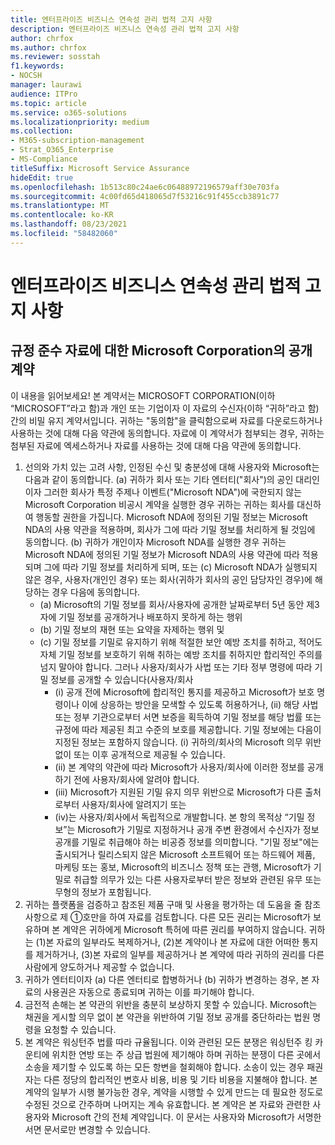 ```yaml
---
title: 엔터프라이즈 비즈니스 연속성 관리 법적 고지 사항
description: 엔터프라이즈 비즈니스 연속성 관리 법적 고지 사항
author: chrfox
ms.author: chrfox
ms.reviewer: sosstah
f1.keywords:
- NOCSH
manager: laurawi
audience: ITPro
ms.topic: article
ms.service: o365-solutions
ms.localizationpriority: medium
ms.collection:
- M365-subscription-management
- Strat_O365_Enterprise
- MS-Compliance
titleSuffix: Microsoft Service Assurance
hideEdit: true
ms.openlocfilehash: 1b513c80c24ae6c06488972196579aff30e703fa
ms.sourcegitcommit: 4c00fd65d418065d7f53216c91f455ccb3891c77
ms.translationtype: MT
ms.contentlocale: ko-KR
ms.lasthandoff: 08/23/2021
ms.locfileid: "58482060"
---
```

# <a name="enterprise-business-continuity-management-legal-disclaimer"></a>엔터프라이즈 비즈니스 연속성 관리 법적 고지 사항

## <a name="microsoft-corporation-non-disclosure-agreement-for-compliance-materials"></a>규정 준수 자료에 대한 Microsoft Corporation의 공개 계약

이 내용을 읽어보세요! 본 계약서는 MICROSOFT CORPORATION(이하 “MICROSOFT”라고 함)과 개인 또는 기업이자 이 자료의 수신자(이하 “귀하”라고 함) 간의 비밀 유지 계약서입니다. 귀하는 "동의함"을 클릭함으로써 자료를 다운로드하거나 사용하는 것에 대해 다음 약관에 동의합니다. 자료에 이 계약서가 첨부되는 경우, 귀하는 첨부된 자료에 엑세스하거나 자료를 사용하는 것에 대해 다음 약관에 동의합니다.

1. 선의와 가치 있는 고려 사항, 인정된 수신 및 충분성에 대해 사용자와 Microsoft는 다음과 같이 동의합니다. (a) 귀하가 회사 또는 기타 엔터티("회사")의 공인 대리인이자 그러한 회사가 특정 주제나 이벤트("Microsoft NDA")에 국한되지 않는 Microsoft Corporation 비공시 계약을 실행한 경우  귀하는 귀하는 회사를 대신하여 행동할 권한을 가집니다. Microsoft NDA에 정의된 기밀 정보는 Microsoft NDA의 사용 약관을 적용하며, 회사가 그에 따라 기밀 정보를 처리하게 될 것임에 동의합니다. (b) 귀하가 개인이자 Microsoft NDA를 실행한 경우 귀하는 Microsoft NDA에 정의된 기밀 정보가 Microsoft NDA의 사용 약관에 따라 적용되며 그에 따라 기밀 정보를 처리하게 되며, 또는 (c) Microsoft NDA가 실행되지 않은 경우, 사용자(개인인 경우) 또는 회사(귀하가 회사의 공인 담당자인 경우)에 해당하는 경우 다음에 동의합니다. 
    - (a) Microsoft의 기밀 정보를 회사/사용자에 공개한 날짜로부터 5년 동안 제3자에 기밀 정보를 공개하거나 배포하지 못하게 하는 행위 
    - (b) 기밀 정보의 재현 또는 요약을 자제하는 행위 및 
    - (c) 기밀 정보를 기밀로 유지하기 위해 적절한 보안 예방 조치를 취하고, 적어도 자체 기밀 정보를 보호하기 위해 취하는 예방 조치를 취하지만 합리적인 주의를 넘지 말아야 합니다. 그러나 사용자/회사가 사법 또는 기타 정부 명령에 따라 기밀 정보를 공개할 수 있습니다(사용자/회사 
        - (i) 공개 전에 Microsoft에 합리적인 통지를 제공하고 Microsoft가 보호 명령이나 이에 상응하는 방안을 모색할 수 있도록 허용하거나, (ii) 해당 사법 또는 정부 기관으로부터 서면 보증을 획득하여 기밀 정보를 해당 법률 또는 규정에 따라 제공된 최고 수준의 보호를 제공합니다. 기밀 정보에는 다음이 지정된 정보는 포함하지 않습니다. (i) 귀하의/회사의 Microsoft 의무 위반 없이 또는 이후 공개적으로 제공될 수 있습니다. 
        - (ii) 본 계약의 약관에 따라 Microsoft가 사용자/회사에 이러한 정보를 공개하기 전에 사용자/회사에 알려야 합니다.
        - (iii) Microsoft가 지원된 기밀 유지 의무 위반으로 Microsoft가 다른 출처로부터 사용자/회사에 알려지기 또는
        - (iv)는 사용자/회사에서 독립적으로 개발합니다. 본 항의 목적상 “기밀 정보”는 Microsoft가 기밀로 지정하거나 공개 주변 환경에서 수신자가 정보 공개를 기밀로 취급해야 하는 비공증 정보를 의미합니다. "기밀 정보"에는 출시되거나 릴리스되지 않은 Microsoft 소프트웨어 또는 하드웨어 제품, 마케팅 또는 홍보, Microsoft의 비즈니스 정책 또는 관행, Microsoft가 기밀로 취급할 의무가 있는 다른 사용자로부터 받은 정보와 관련된 유무 또는 무형의 정보가 포함됩니다.
2. 귀하는 플랫폼을 검증하고 참조된 제품 구매 및 사용을 평가하는 데 도움을 줄 참조 사항으로 제 ①호만을 하여 자료를 검토합니다. 다른 모든 권리는 Microsoft가 보유하며 본 계약은 귀하에게 Microsoft 특허에 따른 권리를 부여하지 않습니다. 귀하는 (1)본 자료의 일부라도 복제하거나, (2)본 계약이나 본 자료에 대한 어떠한 통지를 제거하거나, (3)본 자료의 일부를 제공하거나 본 계약에 따라 귀하의 권리를 다른 사람에게 양도하거나 제공할 수 없습니다. 
3. 귀하가 엔터티이자 (a) 다른 엔터티로 합병하거나 (b) 귀하가 변경하는 경우, 본 자료의 사용권은 자동으로 종료되며 귀하는 이를 파기해야 합니다. 
4. 금전적 손해는 본 약관의 위반을 충분히 보상하지 못할 수 있습니다.  Microsoft는 채권을 게시할 의무 없이 본 약관을 위반하여 기밀 정보 공개를 중단하라는 법원 명령을 요청할 수 있습니다.  
5. 본 계약은 워싱턴주 법률 따라 규율됩니다. 이와 관련된 모든 분쟁은 워싱턴주 킹 카운티에 위치한 연방 또는 주 상급 법원에 제기해야 하며 귀하는 분쟁이 다른 곳에서 소송을 제기할 수 있도록 하는 모든 항변을 철회해야 합니다. 소송이 있는 경우 패권자는 다른 정당의 합리적인 변호사 비용, 비용 및 기타 비용을 지불해야 합니다. 본 계약의 일부가 시행 불가능한 경우, 계약을 시행할 수 있게 만드는 데 필요한 정도로 수정된 것으로 간주하며 나머지는 계속 유효합니다. 본 계약은 본 자료와 관련한 사용자와 Microsoft 간의 전체 계약입니다. 이 문서는 사용자와 Microsoft가 서명한 서면 문서로만 변경할 수 있습니다.
